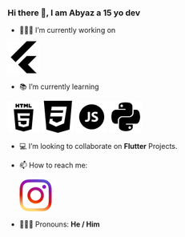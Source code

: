 ### Hi there 👋, I am Abyaz a 15 yo dev

- 👨🏻‍💻 I’m currently working on

![](./icons/flutter_icon.png)

- 📚 I’m currently learning

![](./icons/html_icon.png)
![](./icons/css_icon.png)
![](./icons/js_icon.png)
![](./icons/python_icon.png)

- 💻 I’m looking to collaborate on **Flutter** Projects.

- 📫 How to reach me:<br />

  [![](./icons/ig_icon.png)](https://www.instagram.com/abyazkhalid/?hl=en)
  
- 💁🏻‍♂️ Pronouns: **He / Him**
